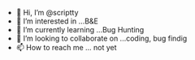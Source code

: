 - 👋 Hi, I’m @scriptty
- 👀 I’m interested in ...B&E
- 🌱 I’m currently learning ...Bug Hunting
- 💞️ I’m looking to collaborate on ...coding, bug findig     
- 📫 How to reach me ... not yet

<!---
scriptty/scriptty is a ✨ special ✨ repository because its `README.md` (this file) appears on your GitHub profile.
You can click the Preview link to take a look at your changes.
--->
